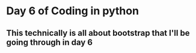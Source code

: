 # Day 6 of Coding in python

## This technically is all about bootstrap that I'll be going through in day 6
